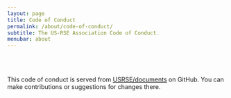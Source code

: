 ```yaml
---
layout: page
title: Code of Conduct
permalink: /about/code-of-conduct/
subtitle: The US-RSE Association Code of Conduct.
menubar: about
---
```


<div id="code-of-conduct" style="display:none"></div>

<br><br>

<p>This code of conduct is served from <a href="https://github.com/USRSE/documents/blob/master/code-of-conduct.md" target="_blank">USRSE/documents</a> on GitHub. You can
make contributions or suggestions for changes there.

<script src="https://cdnjs.cloudflare.com/ajax/libs/jquery/2.1.4/jquery.min.js"></script>
<script src="{{ site.baseurl }}/assets/js/showdown.min.js"></script>

<script>
$(document).ready(function(){

    url = "https://raw.githubusercontent.com/USRSE/documents/master/code-of-conduct.md"
    $.get(url, function(data) {

        var converter = new showdown.Converter(),
                 html = converter.makeHtml(data);

        $('#code-of-conduct').html(html)
        $('#code-of-conduct').show();
    });

});
</script>
